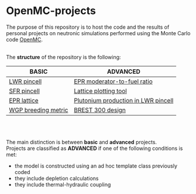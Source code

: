 # OpenMC-projects

The purpose of this repository is to host the code and the results of personal projects on neutronic simulations performed using the Monte Carlo code [OpenMC](https://openmc.org/).
<br></br>

The **structure** of the repository is the following:

|BASIC                                             |ADVANCED                                                          |
|--------------------------------------------------|------------------------------------------------------------------|
|[LWR pincell](./basic/LWR_pincell/)               |[EPR moderator-to-fuel ratio](./advanced/EPR_mod_fuel_ratio/)     |
|[SFR pincell](./basic/SFR_pincell/)               |[Lattice plotting tool](./advanced/EPR_lattice_table/)            |
|[EPR lattice](./basic/EPR_lattice/)               |[Plutonium production in LWR pincell](./advanced/LWR_pincell_Pu/) |
|[WGP breeding metric](./basic/WGP_breeding_metric/)|[BREST 300 design](./advanced/BREST_300)                         |

<br></br>


The main distinction is between **basic** and **advanced** projects.\
Projects are classified as **ADVANCED** if one of the following conditions is met:
- the model is constructed using an ad hoc template class previously coded
- they include depletion calculations
- they include thermal-hydraulic coupling




